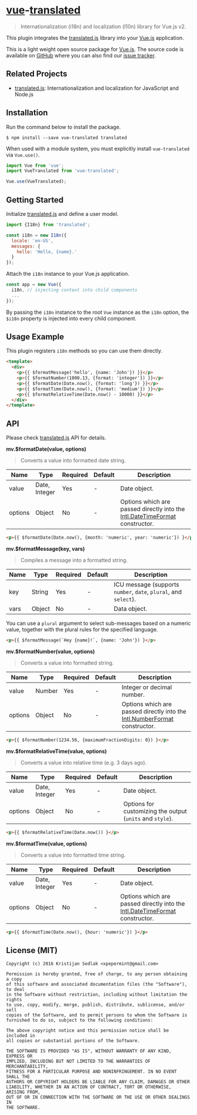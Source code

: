 # [vue](https://vuejs.org)-[translated](https://github.com/xpepermint/translatedjs)

> Internationalization (i18n) and localization (l10n) library for Vue.js v2.

This plugin integrates the [translated.js](https://github.com/xpepermint/translatedjs) library into your [Vue.js](https://vuejs.org) application.

This is a light weight open source package for [Vue.js](https://vuejs.org). The source code is available on [GitHub](https://github.com/xpepermint/vue-translated) where you can also find our [issue tracker](https://github.com/xpepermint/vue-translated/issues).

## Related Projects

* [translated.js](https://github.com/xpepermint/translatedjs): Internationalization and localization for JavaScript and Node.js

## Installation

Run the command below to install the package.

```
$ npm install --save vue-translated translated
```

When used with a module system, you must explicitly install `vue-translated` via `Vue.use()`.

```js
import Vue from 'vue';
import VueTranslated from 'vue-translated';

Vue.use(VueTranslated);
```

## Getting Started

Initialize [translated.js](https://github.com/xpepermint/translatedjs) and define a user model.

```js
import {I18n} from 'translated';

const i18n = new I18n({
  locale: 'en-US',
  messages: {
    hello: 'Hello, {name}.'
  }
});
```

Attach the `i18n` instance to your Vue.js application.

```js
const app = new Vue({
  i18n, // injecting context into child components
  ...
});
```

By passing the `i18n` instance to the root `Vue` instance as the `i18n` option, the `$i18n` property is injected into every child component.

## Usage Example

This plugin registers `i18n` methods so you can use them directly.

```html
<template>
  <div>
    <p>{{ $formatMessage('hello', {name: 'John'}) }}</p>
    <p>{{ $formatNumber(1000.13, {format: 'integer'}) }}</p>
    <p>{{ $formatDate(Date.now(), {format: 'long'}) }}</p>
    <p>{{ $formatTime(Date.now(), {format: 'medium'}) }}</p>
    <p>{{ $formatRelativeTime(Date.now() - 10000) }}</p>
  </div>
</template>
```

## API

Please check [translated.js](https://github.com/xpepermint/translatedjs) API for details.

**mv.$formatDate(value, options)**

> Converts a value into formatted date string.

| Name | Type | Required | Default | Description
|------|------|----------|---------|------------
| value | Date, Integer | Yes | - | Date object.
| options | Object | No | - | Options which are passed directly into the  [Intl.DateTimeFormat](https://developer.mozilla.org/en-US/docs/Web/JavaScript/Reference/Global_Objects/DateTimeFormat) constructor.

```html
<p>{{ $formatDate(Date.now(), {month: 'numeric', year: 'numeric'}) }</p>
```

**mv.$formatMessage(key, vars)**

> Compiles a message into a formatted string.

| Name | Type | Required | Default | Description
|------|------|----------|---------|------------
| key | String | Yes | - | ICU message (supports `number`, `date`, `plural`, and `select`).
| vars | Object | No | - | Data object.

You can use a `plural` argument to select sub-messages based on a numeric value, together with the plural rules for the specified language.

```html
<p>{{ $formatMessage(`Hey {name}!`, {name: 'John'}) }</p>
```

**mv.$formatNumber(value, options)**

> Converts a value into formatted string.

| Name | Type | Required | Default | Description
|------|------|----------|---------|------------
| value | Number | Yes | - | Integer or decimal number.
| options | Object | No | - | Options which are passed directly into the  [Intl.NumberFormat](https://developer.mozilla.org/en-US/docs/Web/JavaScript/Reference/Global_Objects/NumberFormat) constructor.

```html
<p>{{ $formatNumber(1234.56, {maximumFractionDigits: 0}) }</p>
```

**mv.$formatRelativeTime(value, options)**

> Converts a value into relative time (e.g. 3 days ago).

| Name | Type | Required | Default | Description
|------|------|----------|---------|------------
| value | Date, Integer | Yes | - | Date object.
| options | Object | No | - | Options for customizing the output (`units` and `style`).

```html
<p>{{ $formatRelativeTime(Date.now()) }</p>
```

**mv.$formatTime(value, options)**

> Converts a value into formatted time string.

| Name | Type | Required | Default | Description
|------|------|----------|---------|------------
| value | Date, Integer | Yes | - | Date object.
| options | Object | No | - | Options which are passed directly into the  [Intl.DateTimeFormat](https://developer.mozilla.org/en-US/docs/Web/JavaScript/Reference/Global_Objects/DateTimeFormat) constructor.

```html
<p>{{ $formatTime(Date.now(), {hour: 'numeric'}) }</p>
```

## License (MIT)

```
Copyright (c) 2016 Kristijan Sedlak <xpepermint@gmail.com>

Permission is hereby granted, free of charge, to any person obtaining a copy
of this software and associated documentation files (the "Software"), to deal
in the Software without restriction, including without limitation the rights
to use, copy, modify, merge, publish, distribute, sublicense, and/or sell
copies of the Software, and to permit persons to whom the Software is
furnished to do so, subject to the following conditions:

The above copyright notice and this permission notice shall be included in
all copies or substantial portions of the Software.

THE SOFTWARE IS PROVIDED "AS IS", WITHOUT WARRANTY OF ANY KIND, EXPRESS OR
IMPLIED, INCLUDING BUT NOT LIMITED TO THE WARRANTIES OF MERCHANTABILITY,
FITNESS FOR A PARTICULAR PURPOSE AND NONINFRINGEMENT. IN NO EVENT SHALL THE
AUTHORS OR COPYRIGHT HOLDERS BE LIABLE FOR ANY CLAIM, DAMAGES OR OTHER
LIABILITY, WHETHER IN AN ACTION OF CONTRACT, TORT OR OTHERWISE, ARISING FROM,
OUT OF OR IN CONNECTION WITH THE SOFTWARE OR THE USE OR OTHER DEALINGS IN
THE SOFTWARE.
```
